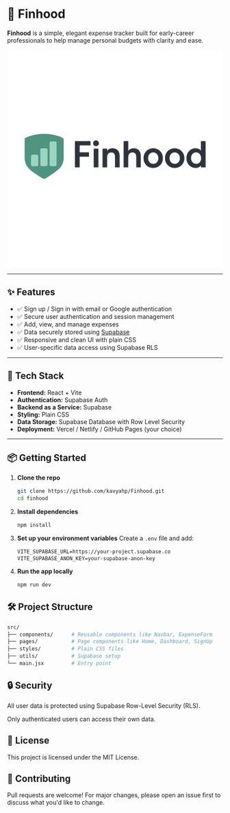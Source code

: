# 🧾 Finhood

**Finhood** is a simple, elegant expense tracker built for early-career professionals to help manage personal budgets with clarity and ease.

![Finhood Logo](/logo.png) <!-- Logo from public directory -->

---

## ✨ Features

- ✅ Sign up / Sign in with email or Google authentication
- ✅ Secure user authentication and session management
- ✅ Add, view, and manage expenses
- ✅ Data securely stored using [Supabase](https://supabase.io)
- ✅ Responsive and clean UI with plain CSS
- ✅ User-specific data access using Supabase RLS

---

## 🚀 Tech Stack

- **Frontend:** React + Vite
- **Authentication:** Supabase Auth
- **Backend as a Service:** Supabase
- **Styling:** Plain CSS
- **Data Storage:** Supabase Database with Row Level Security
- **Deployment:** Vercel / Netlify / GitHub Pages (your choice)

---

## 📦 Getting Started

1. **Clone the repo**
   ```bash
   git clone https://github.com/kavyahp/Finhood.git
   cd finhood
   ```

2. **Install dependencies**
   ```bash
   npm install
   ```

3. **Set up your environment variables**
   Create a `.env` file and add:
   ```env
   VITE_SUPABASE_URL=https://your-project.supabase.co
   VITE_SUPABASE_ANON_KEY=your-supabase-anon-key
   ```

4. **Run the app locally**
   ```bash
   npm run dev
   ```

## 🛠️ Project Structure
```bash
src/
├── components/      # Reusable components like Navbar, ExpenseForm
├── pages/           # Page components like Home, Dashboard, SignUp
├── styles/          # Plain CSS files
├── utils/           # Supabase setup
└── main.jsx         # Entry point
```

## 🔒 Security

All user data is protected using Supabase Row-Level Security (RLS).

Only authenticated users can access their own data.

## 📄 License

This project is licensed under the MIT License.

## 🤝 Contributing

Pull requests are welcome! For major changes, please open an issue first to discuss what you'd like to change.
